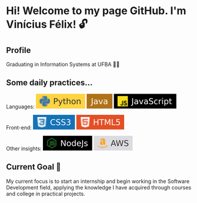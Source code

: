 #  Hi! Welcome to my page GitHub. I'm Vinícius Félix! 🔓

## Profile
 
Graduating in Information Systems at UFBA 🧑‍💻


## Some daily practices...

Languages: <img src="./assets/Python.svg" alt="Python" style="max-width: 100%;">   <img src="./assets/Java.svg" alt="Java" style="max-width: 100%;">   <img src="./assets/javascript.svg" alt="JavaScript" style="max-width: 100%;">

Front-end: <img src="./assets/css3.svg" alt="CSS3" style="max-width: 100%;">   <img src="./assets/html3.svg" alt="HTML5" style="max-width: 100%;"> 

Other insights: <img src="./assets/NodeJs.svg" alt="NodeJs" style="max-width: 100%;"> <img src="./assets/aws.svg" alt="AWS" style="max-width: 100%;"> 

## Current Goal 🚀

My current focus is to start an internship and begin working in the Software Development field, applying the knowledge I have acquired through courses and college in practical projects. 
